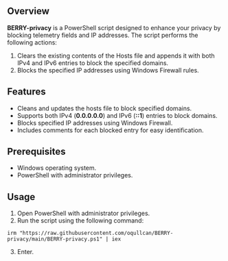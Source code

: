 
## Overview

**BERRY-privacy** is a PowerShell script designed to enhance your privacy by blocking telemetry fields and IP addresses. The script performs the following actions:

1. Clears the existing contents of the Hosts file and appends it with both IPv4 and IPv6 entries to block the specified domains.
2. Blocks the specified IP addresses using Windows Firewall rules.

## Features

- Cleans and updates the hosts file to block specified domains.
- Supports both IPv4 (**0.0.0.0.0**) and IPv6 (**::1**) entries to block domains.
- Blocks specified IP addresses using Windows Firewall.
- Includes comments for each blocked entry for easy identification.

## Prerequisites

- Windows operating system.
- PowerShell with administrator privileges.

## Usage

1. Open PowerShell with administrator privileges.
2. Run the script using the following command:
```
irm "https://raw.githubusercontent.com/oqullcan/BERRY-privacy/main/BERRY-privacy.ps1" | iex
```
3. Enter.

